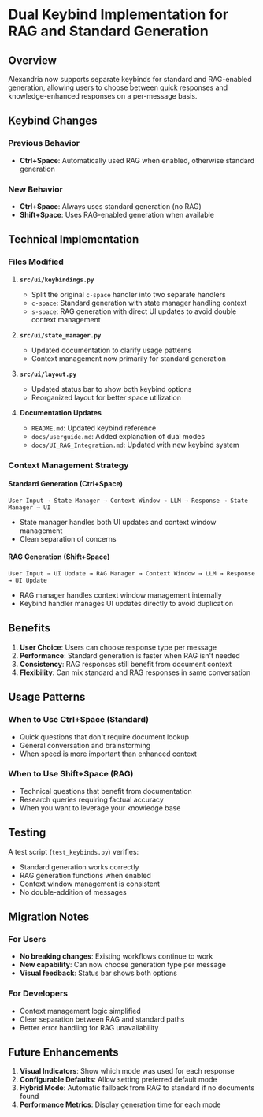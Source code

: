 # Dual Keybind Implementation for RAG and Standard Generation

## Overview

Alexandria now supports separate keybinds for standard and RAG-enabled generation, allowing users to choose between quick responses and knowledge-enhanced responses on a per-message basis.

## Keybind Changes

### Previous Behavior
- **Ctrl+Space**: Automatically used RAG when enabled, otherwise standard generation

### New Behavior
- **Ctrl+Space**: Always uses standard generation (no RAG)
- **Shift+Space**: Uses RAG-enabled generation when available

## Technical Implementation

### Files Modified

1. **`src/ui/keybindings.py`**
   - Split the original `c-space` handler into two separate handlers
   - `c-space`: Standard generation with state manager handling context
   - `s-space`: RAG generation with direct UI updates to avoid double context management

2. **`src/ui/state_manager.py`**
   - Updated documentation to clarify usage patterns
   - Context management now primarily for standard generation

3. **`src/ui/layout.py`**
   - Updated status bar to show both keybind options
   - Reorganized layout for better space utilization

4. **Documentation Updates**
   - `README.md`: Updated keybind reference
   - `docs/userguide.md`: Added explanation of dual modes
   - `docs/UI_RAG_Integration.md`: Updated with new keybind system

### Context Management Strategy

#### Standard Generation (Ctrl+Space)
```
User Input → State Manager → Context Window → LLM → Response → State Manager → UI
```
- State manager handles both UI updates and context window management
- Clean separation of concerns

#### RAG Generation (Shift+Space)
```
User Input → UI Update → RAG Manager → Context Window → LLM → Response → UI Update
```
- RAG manager handles context window management internally
- Keybind handler manages UI updates directly to avoid duplication

## Benefits

1. **User Choice**: Users can choose response type per message
2. **Performance**: Standard generation is faster when RAG isn't needed
3. **Consistency**: RAG responses still benefit from document context
4. **Flexibility**: Can mix standard and RAG responses in same conversation

## Usage Patterns

### When to Use Ctrl+Space (Standard)
- Quick questions that don't require document lookup
- General conversation and brainstorming
- When speed is more important than enhanced context

### When to Use Shift+Space (RAG)
- Technical questions that benefit from documentation
- Research queries requiring factual accuracy
- When you want to leverage your knowledge base

## Testing

A test script (`test_keybinds.py`) verifies:
- Standard generation works correctly
- RAG generation functions when enabled
- Context window management is consistent
- No double-addition of messages

## Migration Notes

### For Users
- **No breaking changes**: Existing workflows continue to work
- **New capability**: Can now choose generation type per message
- **Visual feedback**: Status bar shows both options

### For Developers
- Context management logic simplified
- Clear separation between RAG and standard paths
- Better error handling for RAG unavailability

## Future Enhancements

1. **Visual Indicators**: Show which mode was used for each response
2. **Configurable Defaults**: Allow setting preferred default mode
3. **Hybrid Mode**: Automatic fallback from RAG to standard if no documents found
4. **Performance Metrics**: Display generation time for each mode 